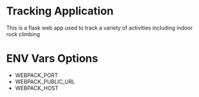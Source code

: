 # Tracking Application
This is a flask web app used to track a variety of activities including indoor rock climbing 

# ENV Vars Options
- WEBPACK_PORT
- WEBPACK_PUBLIC_URL
- WEBPACK_HOST
